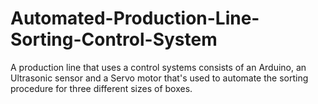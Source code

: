 # Automated-Production-Line-Sorting-Control-System
A production line that uses a control systems consists of an Arduino, an Ultrasonic sensor and a Servo motor that's used to automate the sorting procedure for three different sizes of boxes.
